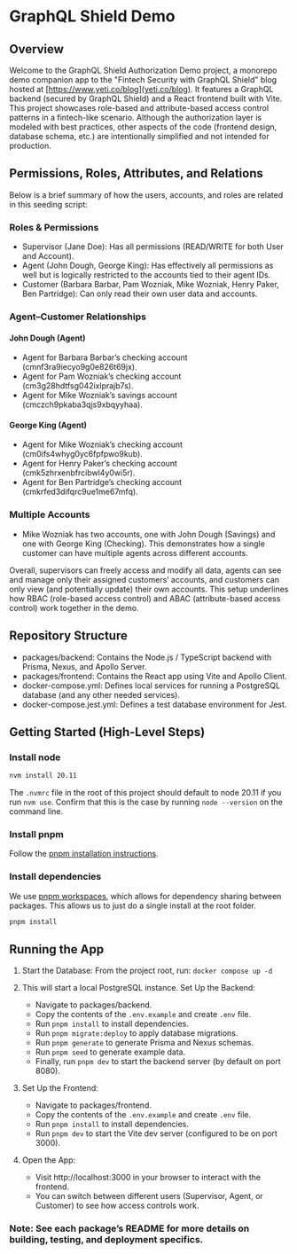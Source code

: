 # GraphQL Shield Demo

## Overview

Welcome to the GraphQL Shield Authorization Demo project, a monorepo demo companion app to the "Fintech Security with GraphQL Shield" blog hosted at [https://www.yeti.co/blog](yeti.co/blog). It features a GraphQL backend (secured by GraphQL Shield) and a React frontend built with Vite. This project showcases role-based and attribute-based access control patterns in a fintech-like scenario. Although the authorization layer is modeled with best practices, other aspects of the code (frontend design, database schema, etc.) are intentionally simplified and not intended for production.

## Permissions, Roles, Attributes, and Relations

Below is a brief summary of how the users, accounts, and roles are related in this seeding script:

### Roles & Permissions

- Supervisor (Jane Doe): Has all permissions (READ/WRITE for both User and Account).
- Agent (John Dough, George King): Has effectively all permissions as well but is logically restricted to the accounts tied to their agent IDs.
- Customer (Barbara Barbar, Pam Wozniak, Mike Wozniak, Henry Paker, Ben Partridge): Can only read their own user data and accounts.

### Agent–Customer Relationships

#### John Dough (Agent)

- Agent for Barbara Barbar’s checking account (cmnf3ra9iecyo9g0e826t69jx).
- Agent for Pam Wozniak’s checking account (cm3g28hdtfsg042ixlprajb7s).
- Agent for Mike Wozniak’s savings account (cmczch9pkaba3qjs9xbqyyhaa).

#### George King (Agent)

- Agent for Mike Wozniak’s checking account (cm0ifs4whyg0yc6fpfpwo9kub).
- Agent for Henry Paker’s checking account (cmk5zhrxenbfrcibwl4y0wi5r).
- Agent for Ben Partridge’s checking account (cmkrfed3difqrc9ue1me67mfq).

### Multiple Accounts

- Mike Wozniak has two accounts, one with John Dough (Savings) and one with George King (Checking). This demonstrates how a single customer can have multiple agents across different accounts.

Overall, supervisors can freely access and modify all data, agents can see and manage only their assigned customers’ accounts, and customers can only view (and potentially update) their own accounts. This setup underlines how RBAC (role-based access control) and ABAC (attribute-based access control) work together in the demo.

## Repository Structure

- packages/backend: Contains the Node.js / TypeScript backend with Prisma, Nexus, and Apollo Server.
- packages/frontend: Contains the React app using Vite and Apollo Client.
- docker-compose.yml: Defines local services for running a PostgreSQL database (and any other needed services).
- docker-compose.jest.yml: Defines a test database environment for Jest.

## Getting Started (High-Level Steps)

### Install node

```bash
nvm install 20.11
```

The `.nvmrc` file in the root of this project should default to node 20.11 if you run `nvm use`.
Confirm that this is the case by running `node --version` on the command line.

### Install pnpm

Follow the [pnpm installation instructions](https://pnpm.io/installation).

### Install dependencies

We use [pnpm workspaces](https://pnpm.io/workspaces), which allows for dependency sharing between packages. This allows us to just do a single install at the root folder.

```bash
pnpm install
```

## Running the App

1. Start the Database:
   From the project root, run:
   `docker compose up -d`

2. This will start a local PostgreSQL instance.
   Set Up the Backend:

   - Navigate to packages/backend.
   - Copy the contents of the `.env.example` and create `.env` file.
   - Run `pnpm install` to install dependencies.
   - Run `pnpm migrate:deploy` to apply database migrations.
   - Run `pnpm generate` to generate Prisma and Nexus schemas.
   - Run `pnpm seed` to generate example data.
   - Finally, run `pnpm dev` to start the backend server (by default on port 8080).

3. Set Up the Frontend:

   - Navigate to packages/frontend.
   - Copy the contents of the `.env.example` and create `.env` file.
   - Run `pnpm install` to install dependencies.
   - Run `pnpm dev` to start the Vite dev server (configured to be on port 3000).

4. Open the App:
   - Visit http://localhost:3000 in your browser to interact with the frontend.
   - You can switch between different users (Supervisor, Agent, or Customer) to see how access controls work.

### Note: See each package’s README for more details on building, testing, and deployment specifics.
